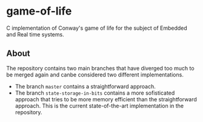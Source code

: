 # game-of-life
C implementation of Conway's game of life for the subject of Embedded and Real time systems.

## About
The repository contains two main branches that have diverged too much to be merged again and canbe considered two different implementations. 
* The branch ```master``` contains a straightforward approach.
* The branch ```state-storage-in-bits``` contains a more sofisticated approach that tries to be more memory efficient than the straightforward approach. This is the current state-of-the-art implementation in the repository.
